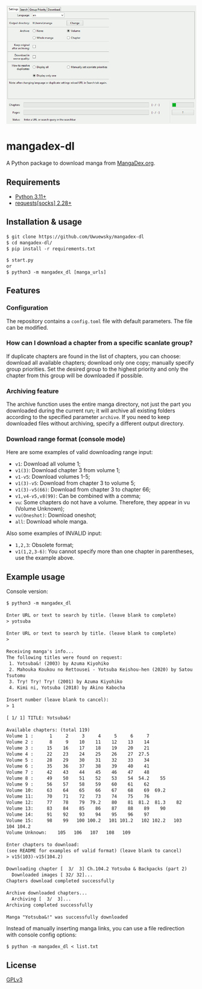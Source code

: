 ![Screenshot](screenshot.gif)

# mangadex-dl
A Python package to download manga from [MangaDex.org](https://mangadex.org/).

## Requirements
  * [Python 3.11+](https://www.python.org/downloads/)
  * [requests\[socks\] 2.28+](https://requests.readthedocs.io/en/latest/)

## Installation & usage
```
$ git clone https://github.com/Uwuewsky/mangadex-dl
$ cd mangadex-dl/
$ pip install -r requirements.txt
```
```
$ start.py
or
$ python3 -m mangadex_dl [manga_urls]
```

## Features

### Configuration
The repository contains a `config.toml` file with default parameters. The file can be modified.

### How can I download a chapter from a specific scanlate group?
If duplicate chapters are found in the list of chapters, you can choose: download all available chapters; download only one copy; manually specify group priorities. Set the desired group to the highest priority and only the chapter from this group will be downloaded if possible.

### Archiving feature
The archive function uses the entire manga directory, not just the part you downloaded during the current run; it will archive all existing folders according to the specified parameter `archive`. If you need to keep downloaded files without archiving, specify a different output directory.

### Download range format (console mode)
Here are some examples of valid downloading range input:
* `v1`: Download all volume 1;
* `v1(3)`: Download chapter 3 from volume 1;
* `v1-v5`: Download volumes 1-5;
* `v1(3)-v5`: Download from chapter 3 to volume 5;
* `v1(3)-v5(66)`: Download from chapter 3 to chapter 66;
* `v1,v4-v5,v8(99)`: Can be combined with a comma;
* `vu`: Some chapters do not have a volume. Therefore, they appear in vu (Volume Unknown);
* `vu(Oneshot)`: Download oneshot;
* `all`: Download whole manga.

Also some examples of INVALID input:
* `1,2,3`: Obsolete format;
* `v1(1,2,3-6)`: You cannot specify more than one chapter in parentheses, use the example above.

## Example usage

Console version:
```
$ python3 -m mangadex_dl

Enter URL or text to search by title. (leave blank to complete)
> yotsuba

Enter URL or text to search by title. (leave blank to complete)
> 

Receiving manga's info...
The following titles were found on request:
 1. Yotsuba&! (2003) by Azuma Kiyohiko
 2. Mahouka Koukou no Rettousei - Yotsuba Keishou-hen (2020) by Satou Tsutomu
 3. Try! Try! Try! (2001) by Azuma Kiyohiko
 4. Kimi ni, Yotsuba (2018) by Akino Kabocha
 
Insert number (leave blank to cancel):
> 1

[ 1/ 1] TITLE: Yotsuba&!

Available chapters: (total 119)
Volume 1 :      1     2     3     4     5     6     7
Volume 2 :      8     9    10    11    12    13    14
Volume 3 :     15    16    17    18    19    20    21
Volume 4 :     22    23    24    25    26    27  27.5
Volume 5 :     28    29    30    31    32    33    34
Volume 6 :     35    36    37    38    39    40    41
Volume 7 :     42    43    44    45    46    47    48
Volume 8 :     49    50    51    52    53    54  54.2    55
Volume 9 :     56    57    58    59    60    61    62
Volume 10:     63    64    65    66    67    68    69  69.2
Volume 11:     70    71    72    73    74    75    76
Volume 12:     77    78    79  79.2    80    81  81.2  81.3    82
Volume 13:     83    84    85    86    87    88    89    90
Volume 14:     91    92    93    94    95    96    97
Volume 15:     98    99   100 100.2   101 101.2   102 102.2   103   104 104.2
Volume Unknown:    105   106   107   108   109

Enter chapters to download:
(see README for examples of valid format) (leave blank to cancel)
> v15(103)-v15(104.2)

Downloading chapter [  3/  3] Ch.104.2 Yotsuba & Backpacks (part 2)
  Downloaded images [ 32/ 32]...
Chapters download completed successfully

Archive downloaded chapters...
  Archiving [  3/  3]...
Archiving completed successfully

Manga "Yotsuba&!" was successfully downloaded
```

Instead of manually inserting manga links, you can use a file redirection with console config options:
```
$ python -m mangadex_dl < list.txt
```

## License
[GPLv3](https://www.gnu.org/licenses/gpl-3.0.html)
